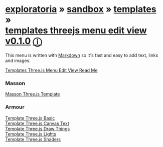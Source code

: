 [exploratoria]( http://exploratoria.github.io/ ) &raquo;  [sandbox]( http://exploratoria.github.io/sandbox/ ) &raquo; [templates]( http://exploratoria.github.io/sandbox/templates/ ) &raquo;   
[templates threejs menu edit view v0.1.0]( templates-threejs-menu-edit-view-v-0-2-0.html ) [&#x24D8;]( https://github.com/exploratoria/sandbox/tree/gh-pages/templates/three-js )
===
 
This menu is written with [Markdown]( https://en.wikipedia.org/wiki/Markdown ) so it's fast and easy to add text, links and images.

[Templates Three.js Menu Edit View Read Me]( #../../../readme.md )  

### Masson
[Masson Three.js Template]( #../../../masson/masson-threejs-template.html )


### Armour

[Template Three.js Basic]( #../../../armour/template-threejs-basic-r1.html )  
[Template Three.js Canvas Text]( #../../../armour/template-threejs-canvas-text-r1.html )  
[Template Three.js Draw Things]( #../../../armour/template-threejs-draw-things-r1.html )  
[Template Three.js Lights]( #../../../armour/template-threejs-lights-r1.html )  
[Template Three.js Shaders]( #../../../armour/template-threejs-shaders-r1.html ) 

